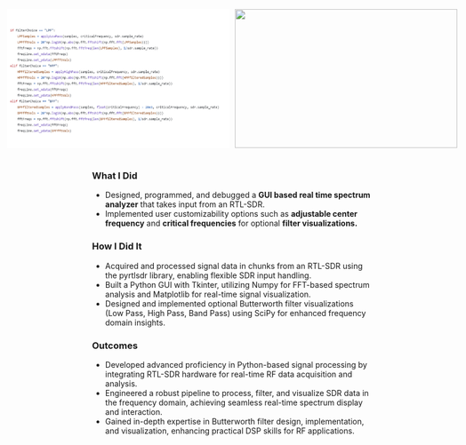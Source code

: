 <div style = "display: flex; gap: 10px; justify-content: center;">
  <img src = "/projects/spectrumanalyzer/sa2.png" width="400" height="250">
  <img src = "/projects/spectrumanalyzer/sa3.png" width="400" height="250">
</div>
<br>

### What I Did
- Designed, programmed, and debugged a **GUI based real time spectrum analyzer** that takes input from an RTL-SDR.
- Implemented user customizability options such as **adjustable center frequency** and **critical frequencies** for optional **filter visualizations.**

### How I Did It
- Acquired and processed signal data in chunks from an RTL-SDR using the pyrtlsdr library, enabling flexible SDR input handling.
- Built a Python GUI with Tkinter, utilizing Numpy for FFT-based spectrum analysis and Matplotlib for real-time signal visualization.
- Designed and implemented optional Butterworth filter visualizations (Low Pass, High Pass, Band Pass) using SciPy for enhanced frequency domain insights.

### Outcomes
- Developed advanced proficiency in Python-based signal processing by integrating RTL-SDR hardware for real-time RF data acquisition and analysis.
- Engineered a robust pipeline to process, filter, and visualize SDR data in the frequency domain, achieving seamless real-time spectrum display and interaction.
- Gained in-depth expertise in Butterworth filter design, implementation, and visualization, enhancing practical DSP skills for RF applications.
